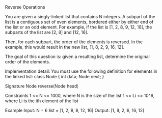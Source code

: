 Reverse Operations

You are given a singly-linked list that contains N integers. A subpart of the list is a contiguous set of even elements, 
bordered either by either end of the list or an odd element. For example, if the list is [1, 2, 8, 9, 12, 16], the subparts 
of the list are [2, 8] and [12, 16].

Then, for each subpart, the order of the elements is reversed. In the example, this would result in the new list, [1, 8, 2, 9, 16, 12].

The goal of this question is: given a resulting list, determine the original order of the elements.

Implementation detail:
You must use the following definition for elements in the linked list:
    class Node {
        int data;
        Node next;
    }

Signature
    Node reverse(Node head)

Constraints
    1 <= N <= 1000, where N is the size of the list
    1 <= Li <= 10^9, where Li is the ith element of the list

Example
Input:
    N = 6
    list = [1, 2, 8, 9, 12, 16]
Output:
    [1, 8, 2, 9, 16, 12]